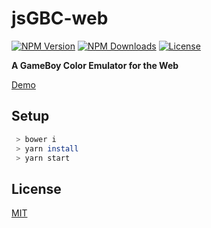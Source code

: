 # jsGBC-web

[![NPM Version][npm-image]][downloads-url]
[![NPM Downloads][downloads-image]][downloads-url]
[![License][license-image]][license-url]

**A GameBoy Color Emulator for the Web**

[Demo](https://ardean.github.io/jsGBC-web/)

## Setup

```bash
 > bower i
 > yarn install
 > yarn start
```

## License

[MIT](LICENSE.md)

[gh-image]: https://img.shields.io/github/release/ardean/jsGBC-web.svg
[gh-url]: https://github.com/ardean/jsGBC-web
[downloads-image]: https://img.shields.io/npm/dm/jsgbc.svg
[downloads-url]: https://npmjs.org/package/jsgbc
[npm-image]: https://img.shields.io/npm/v/jsgbc.svg
[npm-url]: https://npmjs.org/package/jsgbc
[license-image]: https://img.shields.io/npm/l/jsgbc.svg
[license-url]: LICENSE.md
